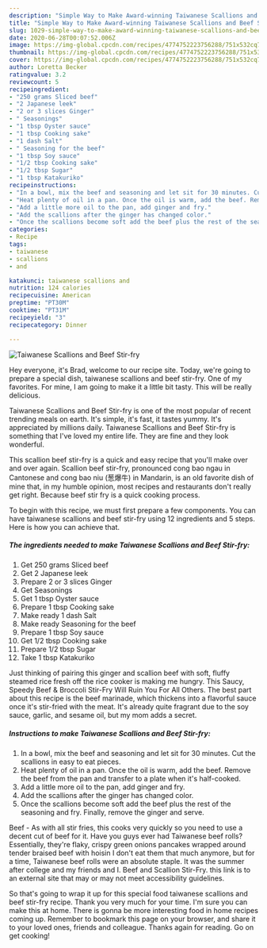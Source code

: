 ```yaml
---
description: "Simple Way to Make Award-winning Taiwanese Scallions and Beef Stir-fry"
title: "Simple Way to Make Award-winning Taiwanese Scallions and Beef Stir-fry"
slug: 1029-simple-way-to-make-award-winning-taiwanese-scallions-and-beef-stir-fry
date: 2020-06-28T00:07:52.006Z
image: https://img-global.cpcdn.com/recipes/4774752223756288/751x532cq70/taiwanese-scallions-and-beef-stir-fry-recipe-main-photo.jpg
thumbnail: https://img-global.cpcdn.com/recipes/4774752223756288/751x532cq70/taiwanese-scallions-and-beef-stir-fry-recipe-main-photo.jpg
cover: https://img-global.cpcdn.com/recipes/4774752223756288/751x532cq70/taiwanese-scallions-and-beef-stir-fry-recipe-main-photo.jpg
author: Loretta Becker
ratingvalue: 3.2
reviewcount: 5
recipeingredient:
- "250 grams Sliced beef"
- "2 Japanese leek"
- "2 or 3 slices Ginger"
- " Seasonings"
- "1 tbsp Oyster sauce"
- "1 tbsp Cooking sake"
- "1 dash Salt"
- " Seasoning for the beef"
- "1 tbsp Soy sauce"
- "1/2 tbsp Cooking sake"
- "1/2 tbsp Sugar"
- "1 tbsp Katakuriko"
recipeinstructions:
- "In a bowl, mix the beef and seasoning and let sit for 30 minutes. Cut the scallions in easy to eat pieces."
- "Heat plenty of oil in a pan. Once the oil is warm, add the beef. Remove the beef from the pan and transfer to a plate when it&#39;s half-cooked."
- "Add a little more oil to the pan, add ginger and fry."
- "Add the scallions after the ginger has changed color."
- "Once the scallions become soft add the beef plus the rest of the seasoning and fry. Finally, remove the ginger and serve."
categories:
- Recipe
tags:
- taiwanese
- scallions
- and

katakunci: taiwanese scallions and 
nutrition: 124 calories
recipecuisine: American
preptime: "PT30M"
cooktime: "PT31M"
recipeyield: "3"
recipecategory: Dinner

---
```



![Taiwanese Scallions and Beef Stir-fry](https://img-global.cpcdn.com/recipes/4774752223756288/751x532cq70/taiwanese-scallions-and-beef-stir-fry-recipe-main-photo.jpg)

Hey everyone, it's Brad, welcome to our recipe site. Today, we're going to prepare a special dish, taiwanese scallions and beef stir-fry. One of my favorites. For mine, I am going to make it a little bit tasty. This will be really delicious.

Taiwanese Scallions and Beef Stir-fry is one of the most popular of recent trending meals on earth. It's simple, it's fast, it tastes yummy. It's appreciated by millions daily. Taiwanese Scallions and Beef Stir-fry is something that I've loved my entire life. They are fine and they look wonderful.

This scallion beef stir-fry is a quick and easy recipe that you&#39;ll make over and over again. Scallion beef stir-fry, pronounced cong bao ngau in Cantonese and cong bao niu (葱爆牛) in Mandarin, is an old favorite dish of mine that, in my humble opinion, most recipes and restaurants don&#39;t really get right. Because beef stir fry is a quick cooking process.


To begin with this recipe, we must first prepare a few components. You can have taiwanese scallions and beef stir-fry using 12 ingredients and 5 steps. Here is how you can achieve that.

<!--inarticleads1-->

##### The ingredients needed to make Taiwanese Scallions and Beef Stir-fry:

1. Get 250 grams Sliced beef
1. Get 2 Japanese leek
1. Prepare 2 or 3 slices Ginger
1. Get  Seasonings
1. Get 1 tbsp Oyster sauce
1. Prepare 1 tbsp Cooking sake
1. Make ready 1 dash Salt
1. Make ready  Seasoning for the beef
1. Prepare 1 tbsp Soy sauce
1. Get 1/2 tbsp Cooking sake
1. Prepare 1/2 tbsp Sugar
1. Take 1 tbsp Katakuriko


Just thinking of pairing this ginger and scallion beef with soft, fluffy steamed rice fresh off the rice cooker is making me hungry. This Saucy, Speedy Beef &amp; Broccoli Stir-Fry Will Ruin You For All Others. The best part about this recipe is the beef marinade, which thickens into a flavorful sauce once it&#39;s stir-fried with the meat. It&#39;s already quite fragrant due to the soy sauce, garlic, and sesame oil, but my mom adds a secret. 

<!--inarticleads2-->

##### Instructions to make Taiwanese Scallions and Beef Stir-fry:

1. In a bowl, mix the beef and seasoning and let sit for 30 minutes. Cut the scallions in easy to eat pieces.
1. Heat plenty of oil in a pan. Once the oil is warm, add the beef. Remove the beef from the pan and transfer to a plate when it&#39;s half-cooked.
1. Add a little more oil to the pan, add ginger and fry.
1. Add the scallions after the ginger has changed color.
1. Once the scallions become soft add the beef plus the rest of the seasoning and fry. Finally, remove the ginger and serve.


Beef - As with all stir fries, this cooks very quickly so you need to use a decent cut of beef for it. Have you guys ever had Taiwanese beef rolls? Essentially, they&#39;re flaky, crispy green onions pancakes wrapped around tender braised beef with hoisin I don&#39;t eat them that much anymore, but for a time, Taiwanese beef rolls were an absolute staple. It was the summer after college and my friends and I. Beef and Scallion Stir-Fry. this link is to an external site that may or may not meet accessibility guidelines. 

So that's going to wrap it up for this special food taiwanese scallions and beef stir-fry recipe. Thank you very much for your time. I'm sure you can make this at home. There is gonna be more interesting food in home recipes coming up. Remember to bookmark this page on your browser, and share it to your loved ones, friends and colleague. Thanks again for reading. Go on get cooking!
